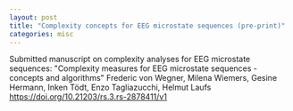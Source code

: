 ```yaml
---
layout: post
title: "Complexity concepts for EEG microstate sequences (pre-print)"
categories: misc
---
```


Submitted manuscript on complexity analyses for EEG microstate sequences:
"Complexity measures for EEG microstate sequences - concepts and algorithms"
Frederic von Wegner, Milena Wiemers, Gesine Hermann, Inken Tödt, Enzo Tagliazucchi, 
Helmut Laufs
https://doi.org/10.21203/rs.3.rs-2878411/v1
